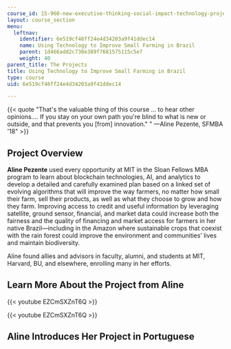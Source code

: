 ```yaml
---
course_id: 15-960-new-executive-thinking-social-impact-technology-projects-fall-2017-spring-2018
layout: course_section
menu:
  leftnav:
    identifier: 6e519cf48ff24e4d34203a9f41ddec14
    name: Using Technology to Improve Small Farming in Brazil
    parent: 1d466add2c730e389f7681575115c5e7
    weight: 40
parent_title: The Projects
title: Using Technology to Improve Small Farming in Brazil
type: course
uid: 6e519cf48ff24e4d34203a9f41ddec14

---
```


{{< quote "That's the valuable thing of this course … to hear other opinions…. If you stay on your own path you're blind to what is new or outside, and that prevents you [from] innovation." " —Aline Pezente, SFMBA '18" >}}

Project Overview
----------------

**Aline Pezente** used every opportunity at MIT in the Sloan Fellows MBA program to learn about blockchain technologies, AI, and analytics to develop a detailed and carefully examined plan based on a linked set of evolving algorithms that will improve the way farmers, no matter how small their farm, sell their products, as well as what they choose to grow and how they farm. Improving access to credit and useful information by leveraging satellite, ground sensor, financial, and market data could increase both the fairness and the quality of financing and market access for farmers in her native Brazil—including in the Amazon where sustainable crops that coexist with the rain forest could improve the environment and communities’ lives and maintain biodiversity.

Aline found allies and advisors in faculty, alumni, and students at MIT, Harvard, BU, and elsewhere, enrolling many in her efforts.

Learn More About the Project from Aline
---------------------------------------

{{< youtube EZCmSXZnT6Q >}}

{{< youtube EZCmSXZnT6Q >}}

Aline Introduces Her Project in Portuguese
------------------------------------------